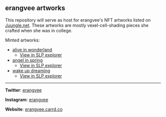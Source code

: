 ## erangvee artworks
This repository will serve as host for erangvee's NFT artworks listed on [Juungle.net](https://www.juungle.net/#/collection/229366f42d7101a64bafc5d6fc1ae59cdbc56d33c931924304521f2c1b212fb9). These artworks are mostly vexel-cell-shading pieces she crafted when she was in college. 

Minted artworks:
- [alive in wonderland](https://www.juungle.net/#/assets/2a0f3efd8bd56125084dbe34d8f9dcafdf4032626d8169dada38af2194ea76b3)
  * [View in SLP explorer](https://simpleledger.info/#token/2a0f3efd8bd56125084dbe34d8f9dcafdf4032626d8169dada38af2194ea76b3)
- [angel in spring](https://www.juungle.net/#/assets/807c2b084cc173d07ad9b95967b806c358fb650253e33fffa6360451262f59d4)
  * [View in SLP explorer](https://simpleledger.info/#token/807c2b084cc173d07ad9b95967b806c358fb650253e33fffa6360451262f59d4)
- [wake up dreaming]()
  * [View in SLP explorer](https://simpleledger.info/#token/888458ff331953ce06a73a8d12407f529a12800064c1e1ec8a9907966b1ef479)
---

**Twitter**: [erangvee](https://twitter.com/erangvee)

**Instagram**: [erangvee](https://www.instagram.com/erangvee/)

**Website**: [erangvee.carrd.co](https://erangvee.carrd.co/) 
